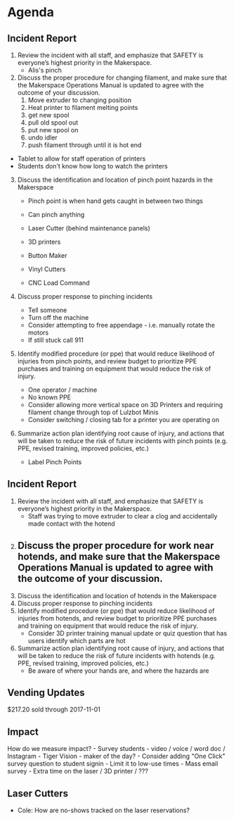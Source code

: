 # Agenda

## Incident Report
1. Review the incident with all staff, and emphasize that SAFETY is everyone’s highest priority in the Makerspace.
    - Alis's pinch
2. Discuss the proper procedure for changing filament, and make sure that the Makerspace Operations Manual is updated to agree with the outcome of your discussion.
    1. Move extruder to changing position
    2. Heat printer to filament melting points
    3. get new spool
    4. pull old spool out
    5. put new spool on
    6. undo idler
    7. push filament through until it is hot end

- Tablet to allow for staff operation of printers
- Students don't know how long to watch the printers

3. Discuss the identification and location of pinch point hazards in the Makerspace
    - Pinch point is when hand gets caught in between two things
    - Can pinch anything

    - Laser Cutter (behind maintenance panels)
    - 3D printers
    - Button Maker
    - Vinyl Cutters
    - CNC Load Command


4. Discuss proper response to pinching incidents
    - Tell someone
    - Turn off the machine
    - Consider attempting to free appendage - i.e. manually rotate the motors
    - If still stuck call 911


5. Identify modified procedure (or ppe)  that would reduce likelihood of injuries from pinch points, and review budget to prioritize PPE purchases and training on equipment that would reduce the risk of injury.
    - One operator / machine
    - No known PPE
    - Consider allowing more vertical space on 3D Printers and requiring filament change through top of Lulzbot Minis
    - Consider switching / closing tab for a printer you are operating on

6. Summarize action plan identifying root cause of injury, and actions that will be taken to reduce the risk of future incidents with pinch points (e.g. PPE, revised training, improved policies, etc.)
    - Label Pinch Points


## Incident Report
1. Review the incident with all staff, and emphasize that SAFETY is everyone’s highest priority in the Makerspace.
    - Staff was trying to move extruder to clear a clog and accidentally made contact with the hotend
2. Discuss the proper procedure for work near hotends, and make sure that the Makerspace Operations Manual is updated to agree with the outcome of your discussion.
    -
3. Discuss the identification and location of hotends in the Makerspace
4. Discuss proper response to pinching incidents
5. Identify modified procedure (or ppe)  that would reduce likelihood of injuries from hotends, and review budget to prioritize PPE purchases and training on equipment that would reduce the risk of injury.
    - Consider 3D printer training manual update or quiz question that has users identify which parts are hot
6. Summarize action plan identifying root cause of injury, and actions that will be taken to reduce the risk of future incidents with hotends (e.g. PPE, revised training, improved policies, etc.)
    - Be aware of where your hands are, and where the hazards are

## Vending Updates
$217.20 sold through 2017-11-01

## Impact
How do we measure impact?
    - Survey students - video / voice / word doc / Instagram
        - Tiger Vision - maker of the day?
    - Consider adding "One Click" survey question to student signin
        - Limit it to low-use times
    - Mass email survey
        - Extra time on the laser / 3D printer / ???

## Laser Cutters
- Cole: How are no-shows tracked on the laser reservations?
